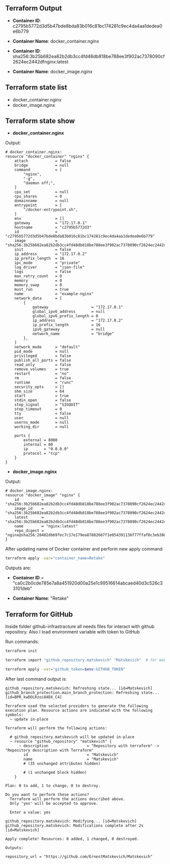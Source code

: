 ## Terraform Output

- **Container ID**: c2795b5772d3d5b47bde8bda83b016c81bc174281c9ec4da4aa1dedea0e6b779
- **Container Name**: docker_container.nginx


- **Container ID**: sha256:3b25b682ea82b2db3cc4fd48db818be788ee3f902ac7378090cf2624ec2442dfnginx:latest
- **Container Name**: docker_image.nginx


## Terraform state list
- docker_container.nginx
- docker_image.nginx

## Terraform state show 
- **docker_container.nginx**

Output:
```hcl
# docker_container.nginx:
resource "docker_container" "nginx" {
    attach            = false
    bridge            = null
    command           = [
        "nginx",
        "-g",
        "daemon off;",
    ]
    cpu_set           = null
    cpu_shares        = 0
    domainname        = null
    entrypoint        = [
        "/docker-entrypoint.sh",
    ]
    env               = []
    gateway           = "172.17.0.1"
    hostname          = "c2795b5772d3"
    id                = "c2795b5772d3d5b47bde8bda83b016c81bc174281c9ec4da4aa1dedea0e6b779"
    image             = "sha256:3b25b682ea82b2db3cc4fd48db818be788ee3f902ac7378090cf2624ec2442df"
    init              = false
    ip_address        = "172.17.0.2"
    ip_prefix_length  = 16
    ipc_mode          = "private"
    log_driver        = "json-file"
    logs              = false
    max_retry_count   = 0
    memory            = 0
    memory_swap       = 0
    must_run          = true
    name              = "example-nginx"
    network_data      = [
        {
            gateway                   = "172.17.0.1"
            global_ipv6_address       = null
            global_ipv6_prefix_length = 0
            ip_address                = "172.17.0.2"
            ip_prefix_length          = 16
            ipv6_gateway              = null
            network_name              = "bridge"
        },
    ]
    network_mode      = "default"
    pid_mode          = null
    privileged        = false
    publish_all_ports = false
    read_only         = false
    remove_volumes    = true
    restart           = "no"
    rm                = false
    runtime           = "runc"
    security_opts     = []
    shm_size          = 64
    start             = true
    stdin_open        = false
    stop_signal       = "SIGQUIT"
    stop_timeout      = 0
    tty               = false
    user              = null
    userns_mode       = null
    working_dir       = null

    ports {
        external = 8080
        internal = 80
        ip       = "0.0.0.0"
        protocol = "tcp"
    }
}
```

- **docker_image.nginx**

Output:
```hcl
# docker_image.nginx:
resource "docker_image" "nginx" {
    id          = "sha256:3b25b682ea82b2db3cc4fd48db818be788ee3f902ac7378090cf2624ec2442dfnginx:latest"
    image_id    = "sha256:3b25b682ea82b2db3cc4fd48db818be788ee3f902ac7378090cf2624ec2442df"
    latest      = "sha256:3b25b682ea82b2db3cc4fd48db818be788ee3f902ac7378090cf2624ec2442df"
    name        = "nginx:latest"
    repo_digest = "nginx@sha256:28402db69fec7c17e179ea87882667f1e054391138f77ffaf0c3eb388efc3ffb"
}
```

After updating name of Docker container and perform new apply command
```bash
terraform apply -var="container_name=Retake"
```

Outputs are:
- **Container ID** = "ca0c2b0cde785e7a8a451920d00a25e1c99516614abcaed40d3c526c33101deb"

- **Container Name**: "Retake"


## Terraform for GitHub

Inside folder github-infrastracture all needs files for interact with github repository.
Also I load environment variable with token to GitHub

Run commands:
```bash 
terraform init 
```

```bash
terraform import "github_repository.matskevich" "Matskevich"  # for make state
```

```bash
terraform apply -var="github_token=$env:GITHUB_TOKEN"
```

After last command output is:

```
github_repository.matskevich: Refreshing state... [id=Matskevich]
github_branch_protection.main_branch_protection: Refreshing state... [id=BPR_kwDOLRzoi84DX_C4]

Terraform used the selected providers to generate the following execution plan. Resource actions are indicated with the following symbols:
  ~ update in-place

Terraform will perform the following actions:

  # github_repository.matskevich will be updated in-place
  ~ resource "github_repository" "matskevich" {
      ~ description                 = "Repository with terraform" -> "Repository description with Terraform"
        id                          = "Matskevich"
        name                        = "Matskevich"
        # (35 unchanged attributes hidden)

        # (1 unchanged block hidden)
    }

Plan: 0 to add, 1 to change, 0 to destroy.

Do you want to perform these actions?
  Terraform will perform the actions described above.
  Only 'yes' will be accepted to approve.

  Enter a value: yes

github_repository.matskevich: Modifying... [id=Matskevich]
github_repository.matskevich: Modifications complete after 2s [id=Matskevich]

Apply complete! Resources: 0 added, 1 changed, 0 destroyed.

Outputs:

repository_url = "https://github.com/ErnestMatskevich/Matskevich"
```




